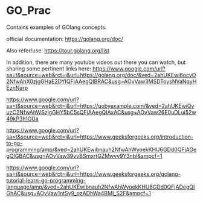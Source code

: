 # GO_Prac

Contains examples of GOlang concepts.

official documentation: https://golang.org/doc/

Also refer/use: https://tour.golang.org/list

In addition, there are many youtube videos out there you can watch, but sharing some pertinent links here:
https://www.google.com/url?sa=t&source=web&rct=j&url=https://golang.org/doc/&ved=2ahUKEwi6ocvO2NfwAhX0zjgGHaE2DYIQFjAAegQIBRAC&usg=AOvVaw3MSDToysNVaNqyHEznNarp

https://www.google.com/url?sa=t&source=web&rct=j&url=https://gobyexample.com/&ved=2ahUKEwiQyuzC2NfwAhWSzjgGHY5bC5sQFjAAegQIAxAC&usg=AOvVaw26E0uDLui52w49kP3h1GUa

https://www.google.com/url?sa=t&source=web&rct=j&url=https://www.geeksforgeeks.org/introduction-to-go-programming/amp/&ved=2ahUKEwibnauh2NfwAhWyoekKHU6GDd0QFjAGegQIGBAC&usg=AOvVaw39vvBSmxrtGZMwvv9Y3nbl&ampcf=1

https://www.google.com/url?sa=t&source=web&rct=j&url=https://www.geeksforgeeks.org/golang-tutorial-learn-go-programming-language/amp/&ved=2ahUKEwibnauh2NfwAhWyoekKHU6GDd0QFjADegQIGhAC&usg=AOvVaw1ntSy9_ozADhWa4BMI_S2F&ampcf=1
